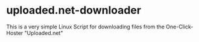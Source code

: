 # uploaded.net-downloader
This is a very simple Linux Script for downloading files from the One-Click-Hoster "Uploaded.net"
